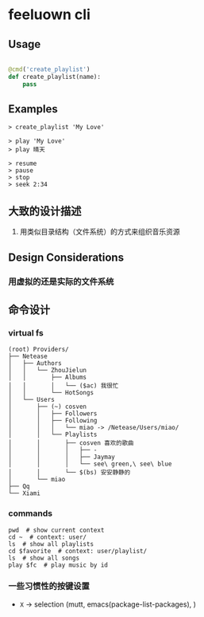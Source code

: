 # feeluown cli


## Usage

```python

@cmd('create_playlist')
def create_playlist(name):
    pass
```

## Examples

```
> create_playlist 'My Love'

> play 'My Love'
> play 晴天

> resume
> pause
> stop
> seek 2:34
```

## 大致的设计描述

1. 用类似目录结构（文件系统）的方式来组织音乐资源

## Design Considerations

### 用虚拟的还是实际的文件系统

## 命令设计

### virtual fs

```
(root) Providers/
├── Netease
│   ├── Authors
│   │   └── ZhouJielun
│   │       ├── Albums
│   │       │   └── ($ac) 我很忙
│   │       └── HotSongs
│   └── Users
│       ├── (~) cosven
│       │   ├── Followers
│       │   ├── Following
│       │   │   └── miao -> /Netease/Users/miao/
│       │   └── Playlists
│       │       ├── cosven 喜欢的歌曲
│       │       │   ├── -
│       │       │   ├── Jaymay
│       │       │   └── see\ green,\ see\ blue
│       │       └── $(bs) 安安静静的
│       └── miao
├── Qq
└── Xiami
```

### commands

```shell
pwd  # show current context
cd ~  # context: user/
ls  # show all playlists
cd $favorite  # context: user/playlist/
ls  # show all songs
play $fc  # play music by id
```

### 一些习惯性的按键设置

- `X` -> selection (mutt, emacs(package-list-packages), )
